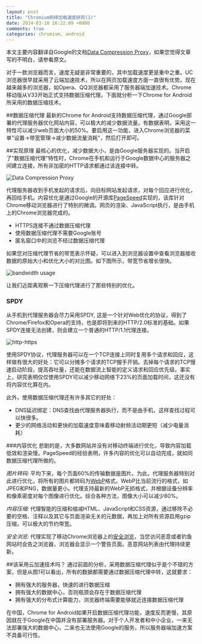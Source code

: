 ```yaml
---
layout: post
title: "Chromium网络加载速度研究(1)"
date: 2014-03-18 16:22:09 +0800
comments: true
categories: chromium, android
---
```


本文主要内容翻译自Google的文档[Data Compression Proxy][4]，如果您觉得文章写的不明白，请参看原文。

对于一款浏览器而言，速度无疑是非常重要的，其中加载速度更是重中之重。UC浏览器很早就采用了云端加速技术，所以在网页加载速度方面一直很有优势。现在越来越多的浏览器，如Opera、QQ浏览器都采用了服务器端加速技术。Chrome移动版从V33开始正式支持数据压缩代理。下面就分析一下Chrome for Android所采用的数据压缩技术。

##数据压缩代理
最新的Chrome for Android支持数据压缩代理，通过Google部署的代理服务器优化网站内容，可以极大的减少数据流量。有数据表明，采用这一特性可以减少web页面大小的50%。要启用这一功能，进入Chrome浏览器的菜单"设置->带宽管理->减少数据流量消耗"，然后打开即可。

##实现原理
最核心的优化，减少数据大小，是由Google服务器实现的。当开启了"数据压缩代理"特性时，Chrome在手机和运行于Google数据中心的服务器之间建立连接，所有非加密的HTTP请求都通过该连接中转。

![Data Compression Proxy][5]

代理服务器收到手机发起的请求后，向目标网站发起请求，对每个回应进行优化，再回给手机。内容优化是通过Google的开源库[PageSpeed][1]实现的，该库针对Chrome移动浏览器进行了特别的微调。网页的渲染、JavaScript执行，是由手机上的Chrome浏览器完成的。

* HTTPS连接不通过数据压缩代理
* 使用数据压缩代理不需要Google账号
* 匿名窗口中的浏览不经过数据压缩代理

如果您对压缩代理节省的带宽表示怀疑，可以进入到浏览器设置中查看浏览器接收数据的原始大小和优化大小的对比图。如下图所示，带宽节省增长很快。

![bandwidth usage][6]

让我们近距离观察一下压缩代理进行了那些特别的优化。

### SPDY
从手机到代理服务器会尽力采用SPDY, 这是一个针对Web优化的协议，得到了Chrome/Firefox和Opera的支持，也是即将到来的HTTP/2.0标准的基础。如果SPDY连接无法创建，则会建立一个普通的HTTP/1.1代理连接。

![http-https][7]

使用SPDY协议，代理服务器可以在一个TCP连接上同时复用多个请求和回应，这样做有很大的好处：它可以分摊多个请求的TCP握手开销。去掉每个请求的TCP慢速启动阶段，提高吞吐量，还能在数据流上智能的定义请求和回应优先级。事实上，研究表明仅仅使用SPDY可以减少移动网络下23%的页面加载时间，这还没有将内容优化算在内。

此外，使用数据压缩代理还有许多其它的好处：

* DNS延迟绑定：DNS查找由代理服务器执行，而不是由手机，这样查找过程可以快很多。
* 更少的网络活动和更快的加载速度意味着移动射频活动期更短（减少电量消耗）

###内容优化
悲剧的是，大多数网站并没有对移动终端进行优化，导致内容加载低效和渲染慢。PageSpeed的经验表明，许多内容的优化可以自动完成，就如同数据压缩代理所做的。

*图片转码:* 平均下来，每个页面60%的传输数据是图片。为此，代理服务器特别对此进行优化，将所有的图片都转码为[WebP][2]格式。WebP比当前流行的格式，如JPEG和PNG，数据量更小。代理支持最新的WebP无损格式，并根据设备分辨率和像素密度对每个图像进行优化。综合各种方法，图像大小可以减少80%。

*内容压缩:* 代理智能的压缩和缩减HTML、JavaScript和CSS资源，通过移除不必要的空格、注释以及其它与页面渲染无关的元数据，再加上对所有资源启用gzip压缩，可以极大的节约带宽。

*安全浏览:* 代理实现了移动Chrome浏览器上的[安全浏览][3]，当您访问恶意或者钓鱼网站时会告之浏览器，浏览器会显示一个警告页面。恶意网站列表由代理持续更新。

##该采用云加速技术吗？
通过前面的分析，采用数据压缩代理似乎是个不错的方案，但是从图1可以看出，所有的数据都需要通过数据压缩代理中转，这就要求：

* 拥有强大的服务器，快速的进行数据压缩
* 拥有强大的数据中心，否则瓶颈会存在于数据压缩代理
* 拥有强大的分布式计算能力，浏览器终端需要能够就近连接数据压缩代理

在中国，Chrome for Android如果开启数据压缩代理功能，速度反而更慢，其原因就在于Google在中国并没有部署服务器。对于个人开发者和中小企业，一来无法部署强大的数据中心，二来也无法使用Google的服务，所以服务器端加速方案不具备可行性。



[1]: https://developers.google.com/speed/pagespeed/
[2]: https://developers.google.com/speed/webp/
[3]: http://blog.chromium.org/2012/01/all-about-safe-browsing.html
[4]: https://developers.google.com/chrome/mobile/docs/data-compression?hl=zh-CN
[5]: http://mogoweb.qiniudn.com/mogoweb_2014_compression-proxy.png
[6]: http://mogoweb.qiniudn.com/mogoweb_2014_bandwidth-usage.png
[7]: http://mogoweb.qiniudn.com/mogoweb_2014_http-https.png
